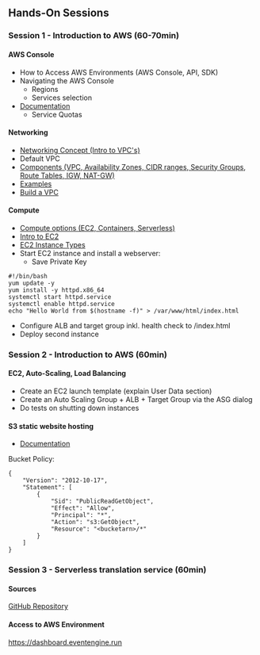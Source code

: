 ## Hands-On Sessions

### Session 1 - Introduction to AWS (60-70min)
#### AWS Console
- How to Access AWS Environments (AWS Console, API, SDK)
- Navigating the AWS Console
	- Regions
	- Services selection
- [Documentation](https://docs.aws.amazon.com/index.html)
	- Service Quotas

#### Networking
- [Networking Concept (Intro to VPC's)](https://docs.aws.amazon.com/vpc/)
- Default VPC
- [Components (VPC,  Availability Zones, CIDR ranges, Security Groups, Route Tables, IGW, NAT-GW)](https://docs.aws.amazon.com/vpc/latest/userguide/what-is-amazon-vpc.html)
- [Examples](https://docs.aws.amazon.com/vpc/latest/userguide/vpc-examples-intro.html)
- [Build a VPC](https://docs.aws.amazon.com/vpc/latest/userguide/vpc-getting-started.html)

#### Compute
- [Compute options (EC2, Containers, Serverless)](https://aws.amazon.com/products/compute/)
- [Intro to EC2](https://docs.aws.amazon.com/AWSEC2/latest/UserGuide/concepts.html)
- [EC2 Instance Types](https://aws.amazon.com/ec2/instance-types/)
- Start EC2 instance and install a webserver:
	- Save Private Key

```
#!/bin/bash
yum update -y
yum install -y httpd.x86_64
systemctl start httpd.service
systemctl enable httpd.service
echo "Hello World from $(hostname -f)" > /var/www/html/index.html

```

- Configure ALB and target group inkl. health check to /index.html
- Deploy second instance


### Session 2 - Introduction to AWS (60min)
#### EC2, Auto-Scaling, Load Balancing
- Create an EC2 launch template (explain User Data section)
- Create an Auto Scaling Group + ALB + Target Group via the ASG dialog
- Do tests on shutting down instances

#### S3 static website hosting
- [Documentation](https://docs.aws.amazon.com/AmazonS3/latest/userguide/HostingWebsiteOnS3Setup.html)

Bucket Policy:
```
{
	"Version": "2012-10-17",
	"Statement": [
		{
			"Sid": "PublicReadGetObject",
			"Effect": "Allow",
			"Principal": "*",
			"Action": "s3:GetObject",
			"Resource": "<bucketarn>/*"
		}
	]
}
```

### Session 3 - Serverless translation service (60min)

#### Sources
[GitHub Repository](https://github.com/cvolkmer/translate-example-s3)

#### Access to AWS Environment
https://dashboard.eventengine.run
